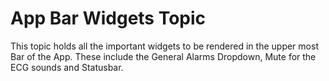 # App Bar Widgets Topic

This topic holds all the important widgets to be rendered in the upper most Bar of the App.
These include the General Alarms Dropdown, Mute for the ECG sounds and Statusbar.
